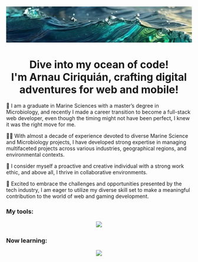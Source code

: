 ![image](ArnauCiriquianWave.jpg)

<h1 align="center">Dive into my ocean of code!<br>
I'm Arnau Ciriquián, crafting digital adventures for web and mobile!</h1>


🦈 I am a graduate in Marine Sciences with a master’s degree in Microbiology, and recently I made a career transition to become a full-stack web developer, even though the timing might not have been perfect, I knew it was the right move for me.

🏴‍☠️ With almost a decade of experience devoted to diverse Marine Science and Microbiology projects, I have developed strong expertise in managing multifaceted projects across various industries, geographical regions, and environmental contexts.

🤙 I consider myself a proactive and creative individual with a strong work ethic, and above all, I thrive in collaborative environments.

🤩 Excited to embrace the challenges and opportunities presented by the tech industry, I am eager to utilize my diverse skill set to make a meaningful contribution to the world of web and gaming development.

<h3 align="left">My tools:</h3>
<p align="center">    <img src="https://skillicons.dev/icons?i=js,ts,react,html,css,tailwind,mongodb,nodejs,threejs,figma,git,github,vscode,vite,py" />

<h3 align="left">Now learning:</h3>
<p align="center">    <img src="https://skillicons.dev/icons?i=cs,unity,visualstudio,docker,mysql" />
